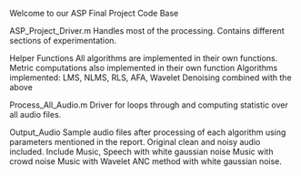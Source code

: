 Welcome to our ASP Final Project Code Base

ASP_Project_Driver.m 
Handles most of the processing. Contains different sections of experimentation.

Helper Functions
All algorithms are implemented in their own functions. 
Metric computations also implemented in their own function
Algorithms implemented:
LMS,
NLMS,
RLS,
AFA,
Wavelet Denoising combined with the above

Process_All_Audio.m
Driver for loops through and computing statistic over all audio files.

Output_Audio
Sample audio files after processing of each algorithm using parameters mentioned in the report.
Original clean and noisy audio included. 
Include Music, Speech with white gaussian noise
Music with crowd noise
Music with Wavelet ANC method with white gaussian noise. 
